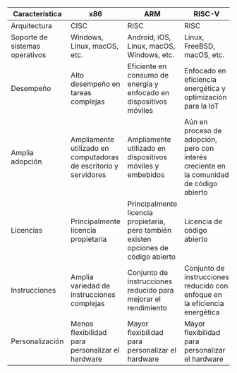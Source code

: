 | Característica | x86 | ARM | RISC-V |
| --- | --- | --- | --- |
| Arquitectura | CISC | RISC | RISC |
| Soporte de sistemas operativos | Windows, Linux, macOS, etc. | Android, iOS, Linux, macOS, Windows, etc. | Linux, FreeBSD, macOS, etc. |
| Desempeño | Alto desempeño en tareas complejas | Eficiente en consumo de energía y enfocado en dispositivos móviles | Enfocado en eficiencia energética y optimización para la IoT |
| Amplia adopción | Ampliamente utilizado en computadoras de escritorio y servidores | Ampliamente utilizado en dispositivos móviles y embebidos | Aún en proceso de adopción, pero con interés creciente en la comunidad de código abierto |
| Licencias | Principalmente licencia propietaria | Principalmente licencia propietaria, pero también existen opciones de código abierto | Licencia de código abierto |
| Instrucciones | Amplia variedad de instrucciones complejas | Conjunto de instrucciones reducido para mejorar el rendimiento | Conjunto de instrucciones reducido con enfoque en la eficiencia energética |
| Personalización | Menos flexibilidad para personalizar el hardware | Mayor flexibilidad para personalizar el hardware | Mayor flexibilidad para personalizar el hardware |

